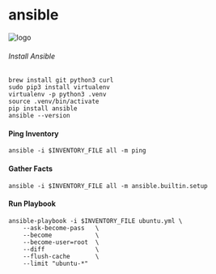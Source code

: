 # ansible

![logo](https://user-images.githubusercontent.com/26479/113611957-81d90b80-964f-11eb-95c9-2fb0dfa3cb0b.png)

###### Install Ansible
```shell
brew install git python3 curl
sudo pip3 install virtualenv
virtualenv -p python3 .venv
source .venv/bin/activate
pip install ansible
ansible --version
```

#### Ping Inventory
```shell
ansible -i $INVENTORY_FILE all -m ping
```

#### Gather Facts
```shell
ansible -i $INVENTORY_FILE all -m ansible.builtin.setup
```

#### Run Playbook
```shell
ansible-playbook -i $INVENTORY_FILE ubuntu.yml \
    --ask-become-pass   \
    --become            \
    --become-user=root  \
    --diff              \
    --flush-cache       \
    --limit "ubuntu-*"
```
